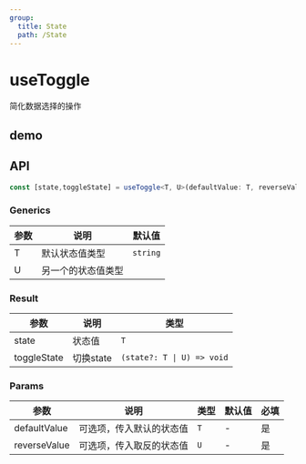 ```yaml
---
group:
  title: State
  path: /State
---
```


# useToggle

简化数据选择的操作

## demo

<code src="./Demo/index.tsx"></code>

## API

```typescript
const [state,toggleState] = useToggle<T, U>(defaultValue: T, reverseValue: U);
```

### Generics

| **参数** | **说明**           | **默认值** |
| -------- | ------------------ | ---------- |
| T        | 默认状态值类型     | `string`   |
| U        | 另一个的状态值类型 |            |



### Result

| **参数**    | **说明**  | **类型**                  |
| ----------- | --------- | ------------------------- |
| state       | 状态值    | `T`|
| toggleState | 切换state | `(state?: T \| U) => void` |

### Params

| **参数**     | **说明**                 | **类型** | **默认值** | 必填 |
| ------------ | ------------------------ | -------- | ---------- | ---- |
| defaultValue | 可选项，传入默认的状态值 | `T`      | -          | 是   |
| reverseValue | 可选项，传入取反的状态值 | `U`      | -          | 是   |

